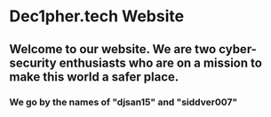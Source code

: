 # Dec1pher.tech Website
##	Welcome to our website. We are two cyber-security enthusiasts who are on a mission to make this world a safer place.
### We go by the names of "djsan15" and "siddver007"
